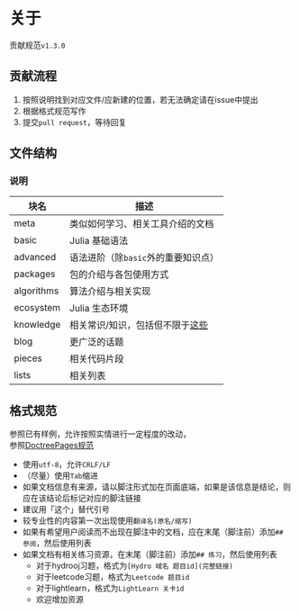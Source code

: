 # 关于
贡献规范`v1.3.0`

## 贡献流程
1. 按照说明找到对应文件/应新建的位置，若无法确定请在issue中提出
2. 根据格式规范写作
3. 提交`pull request`，等待回复

## 文件结构
### 说明
| 块名 | 描述 |
| --- | --- |
| meta | 类似如何学习、相关工具介绍的文档 |
| basic | Julia 基础语法 |
| advanced | 语法进阶（除`basic`外的重要知识点） |
| packages | 包的介绍与各包使用方式 |
| algorithms | 算法介绍与相关实现 |
| ecosystem | Julia 生态环境 |
| knowledge | 相关常识/知识，包括但不限于[这些](https://discourse.juliacn.com/t/topic/4203) |
| blog | 更广泛的话题 |
| pieces | 相关代码片段 |
| lists | 相关列表 |

## 格式规范
参照已有样例，允许按照实情进行一定程度的改动，\
参照[DoctreePages规范](https://github.com/JuliaRoadmap/DoctreePages.jl)
* 使用`utf-8`，允许`CRLF/LF`
* （尽量）使用`Tab`缩进
* 如果文档信息有来源，请以脚注形式加在页面底端，如果是该信息是结论，则应在该结论后标记对应的脚注链接
* 建议用「这个」替代引号
* 较专业性的内容第一次出现使用`翻译名(原名/缩写)`
* 如果有希望用户阅读而不出现在脚注中的文档，应在末尾（脚注前）添加`## 参阅`，然后使用列表
* 如果文档有相关练习资源，在末尾（脚注前）添加`## 练习`，然后使用列表
	* 对于hydrooj习题，格式为`[Hydro 域名 题目id](完整链接)`
	* 对于leetcode习题，格式为`Leetcode 题目id`
	* 对于lightlearn，格式为`LightLearn 关卡id`
	* 欢迎增加资源
